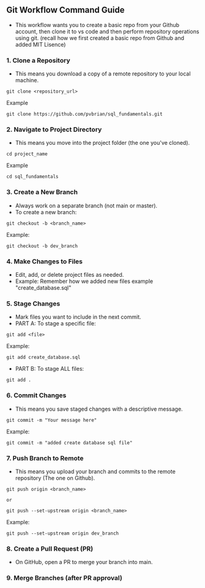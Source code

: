 ## Git Workflow Command Guide

- This workflow wants you to create a basic repo from your Github account, then clone it to vs code and then perform repository operations using git. (recall how we first created a basic repo from Github and added MIT Lisence)

### 1. Clone a Repository
- This means you download a copy of a remote repository to your local machine.
```shell
git clone <repository_url>
```
Example
```shell
git clone https://github.com/pvbrian/sql_fundamentals.git
```

### 2. Navigate to Project Directory
- This means you move into the project folder (the one you've cloned).
```shell
cd project_name
```
Example
```shell
cd sql_fundamentals
```

### 3. Create a New Branch
- Always work on a separate branch (not main or master).
- To create a new branch:
```shell
git checkout -b <branch_name>
```
Example:
```shell
git checkout -b dev_branch
```

### 4. Make Changes to Files
- Edit, add, or delete project files as needed.
- Example: Remember how we added new files example "create_database.sql"

### 5. Stage Changes
- Mark files you want to include in the next commit.
- PART A: To stage a specific file:
```shell
git add <file>
```
Example:
```shell
git add create_database.sql
```
- PART B: To stage ALL files:
```shell
git add .
```

### 6. Commit Changes
- This means you save staged changes with a descriptive message.
```shell
git commit -m "Your message here"
```
Example:
```shell
git commit -m "added create database sql file"
```

### 7. Push Branch to Remote
- This means you upload your branch and commits to the remote repository (The one on Github).
```shell
git push origin <branch_name>

or 

git push --set-upstream origin <branch_name>
```
Example:
```shell
git push --set-upstream origin dev_branch
```

### 8. Create a Pull Request (PR)
- On GitHub, open a PR to merge your branch into main.

### 9. Merge Branches (after PR approval)